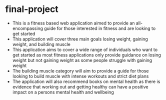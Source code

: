 # final-project

- This is a fitness based web application aimed to provide an all-encompassing guide for those interested in fitness and are looking to get started
- This application will cover three main goals losing weight, gaining weight, and building muscle
- This application aims to cover a wide range of individuals who want to get started as most fitness applications only provide guidance on losing weight but not gaining weight as some people struggle with gaining weight 
- The building muscle category will aim to provide a guide for those looking to build muscle with intense workouts and strict diet plans
- The application will also recommend books on mental health as there is evidence that working out and getting healthy can have a positive impact on a persons mental health and wellbeing
